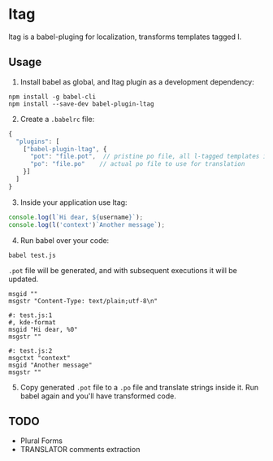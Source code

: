 # ltag
ltag is a babel-pluging for localization, transforms templates tagged l.

## Usage
1. Install babel as global, and ltag plugin as a development dependency:
```
npm install -g babel-cli
npm install --save-dev babel-plugin-ltag
```

2. Create a `.babelrc` file:
```javascript
{
  "plugins": [
    ["babel-plugin-ltag", {
      "pot": "file.pot",  // pristine po file, all l-tagged templates inside source are written here
      "po": "file.po"    // actual po file to use for translation
    }]
  ]
}
```

3. Inside your application use ltag:
```javascript
console.log(l`Hi dear, ${username}`);
console.log(l('context')`Another message`);
```

4. Run babel over your code:
```
babel test.js
```
`.pot` file will be generated, and with subsequent executions it will be updated.

```po
msgid ""
msgstr "Content-Type: text/plain;utf-8\n"

#: test.js:1
#, kde-format
msgid "Hi dear, %0"
msgstr ""

#: test.js:2
msgctxt "context"
msgid "Another message"
msgstr ""
```

5. Copy generated `.pot` file to a `.po` file and translate strings inside it. Run babel again and you'll have transformed code.

## TODO
* Plural Forms 
* TRANSLATOR comments extraction


